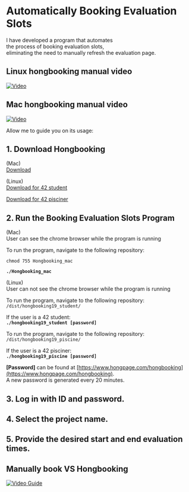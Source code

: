 # Automatically Booking Evaluation Slots  
  
I have developed a program that automates  
the process of booking evaluation slots,  
eliminating the need to manually refresh the evaluation page.  

## Linux hongbooking manual video  

[![Video](https://img.youtube.com/vi/pKL927ITmAc/maxresdefault.jpg)](https://youtu.be/pKL927ITmAc?si=R1VRVU1fToCpOI6k)
  
## Mac hongbooking manual video
[![Video](https://img.youtube.com/vi/raWomR8BpPw/maxresdefault.jpg)](https://youtu.be/raWomR8BpPw)

  
Allow me to guide you on its usage:  

## 1. Download Hongbooking  

(Mac)  
[Download](https://github.com/HONGBAEKIM/hongbooking_public/releases/download/v0.0.1/Hongbooking_mac)  

(Linux)  
[Download for 42 student](https://github.com/HONGBAEKIM/hongbooking_public/releases/download/v0.0.1/Hongbooking_student_linux.zip)  

[Download for 42 pisciner](https://github.com/HONGBAEKIM/hongbooking_public/releases/download/v0.0.1/Hongbooking_pisiner_linux.zip)  
  
  
## 2. Run the Booking Evaluation Slots Program  
  
(Mac)  
User can see the chrome browser while the program is running  

To run the program, navigate to the following repository: 
  
`chmod 755 Hongbooking_mac`

&#9;**`./Hongbooking_mac`**  
    

(Linux)  
User can not see the chrome browser while the program is running 

To run the program, navigate to the following repository: `/dist/hongbooking19_student/`  

If the user is a 42 student:  
&#9;**`./hongbooking19_student [password]`**  
  
To run the program, navigate to the following repository: `/dist/hongbooking19_piscine/`  

If the user is a 42 pisciner:  
&#9;**`./hongbooking19_piscine [password]`**  
  

**[Password]** can be found at [https://www.hongpage.com/hongbooking](https://www.hongpage.com/hongbooking).  
A new password is generated every 20 minutes.  
  
## 3. Log in with ID and password.  
  
## 4. Select the project name.  
  
## 5. Provide the desired start and end evaluation times.  





## Manually book VS Hongbooking  

[![Video Guide](https://img.youtube.com/vi/MWj3DeJTAtM/0.jpg)](https://www.youtube.com/watch?v=MWj3DeJTAtM)  
